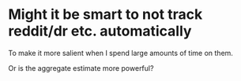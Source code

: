 # Might it be smart to not track reddit/dr etc. automatically
To make it more salient when I spend large amounts of time on them.

Or is the aggregate estimate more powerful?

<!-- #p1 -->

<!-- {BearID:86B91A59-5D32-48FF-AAA0-3AB9E190C377-6820-00001FE8FB822DD8} -->
